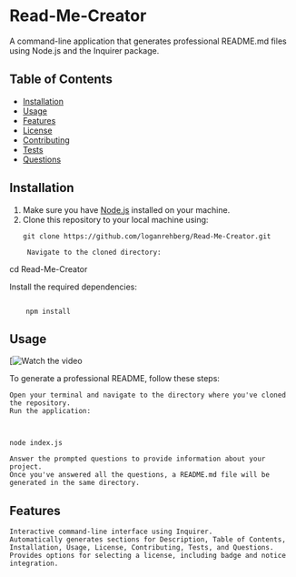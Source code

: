 # Read-Me-Creator

A command-line application that generates professional README.md files using Node.js and the Inquirer package.

## Table of Contents
- [Installation](#installation)
- [Usage](#usage)
- [Features](#features)
- [License](#license)
- [Contributing](#contributing)
- [Tests](#tests)
- [Questions](#questions)

## Installation
1. Make sure you have [Node.js](https://nodejs.org/) installed on your machine.
2. Clone this repository to your local machine using:
   ```
   git clone https://github.com/loganrehberg/Read-Me-Creator.git

    Navigate to the cloned directory:

    ```

cd Read-Me-Creator

Install the required dependencies:

```

    npm install
```

## Usage

[![Watch the video](https://youtu.be/BOo29j_O50w)


To generate a professional README, follow these steps:

    Open your terminal and navigate to the directory where you've cloned the repository.
    Run the application:

    

    node index.js

    Answer the prompted questions to provide information about your project.
    Once you've answered all the questions, a README.md file will be generated in the same directory.

## Features

    Interactive command-line interface using Inquirer.
    Automatically generates sections for Description, Table of Contents, Installation, Usage, License, Contributing, Tests, and Questions.
    Provides options for selecting a license, including badge and notice integration.
